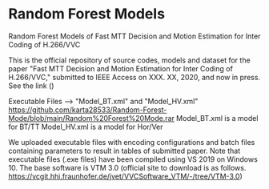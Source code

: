 # Random Forest Models
Random Forest Models of Fast MTT Decision and Motion Estimation for Inter Coding of H.266/VVC

This is the official repository of source codes, models and dataset for the paper "Fast MTT Decision and Motion Estimation for Inter Coding of H.266/VVC," submitted to IEEE Access on XXX. XX, 2020, and now in press. See the link ()

Executable Files --> "Model_BT.xml" and "Model_HV.xml"
https://github.com/karta28533/Random-Forest-Mode/blob/main/Random%20Forest%20Mode.rar
Model_BT.xml is a model for BT/TT
Model_HV.xml is a model for Hor/Ver

We uploaded executable files with encoding configurations and batch files containing parameters to result in tables of submitted paper. Note that executable files (.exe files) have been compiled using VS 2019 on Windows 10. The base software is VTM 3.0 (official site to download is as follows. https://vcgit.hhi.fraunhofer.de/jvet/VVCSoftware_VTM/-/tree/VTM-3.0)
